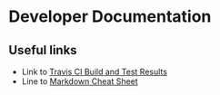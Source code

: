 # Developer Documentation 

## Useful links
* Link to [Travis CI Build and Test Results](https://travis-ci.org/SunyataZero/mindfulness-at-the-computer)
* Line to [Markdown Cheat Sheet](https://github.com/adam-p/markdown-here/wiki/Markdown-Cheatsheet)

